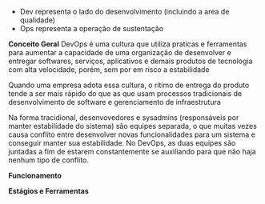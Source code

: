 
- Dev
	representa o lado do desenvolvimento (incluindo a area de qualidade)
- Ops
	representa a operação de sustentação

**Conceito Geral**
DevOps é uma cultura que utiliza praticas e ferramentas para aumentar a capacidade de uma organização de desenvolver e entregar softwares, serviços, aplicativos e demais produtos de tecnologia com alta velocidade, porém, sem por em risco a estabilidade

Quando uma empresa adota essa cultura, o ritimo de entrega do produto tende a ser mais rápido do que as que usam processos tradicionais de desenvolvimento de software e gerenciamento de infraestrutura

Na forma tracidional, desenvovedores e sysadmins (responsáveis por manter estabilidade do sistema) são equipes separada, o que muitas vezes causa conflito entre desenvolver novas funcionalidades para um sistema e conseguir manter sua estabilidade. No DevOps, as duas equipes são juntadas a fim de estarem constantemente se auxiliando para que não haja nenhum tipo de conflito.

**Funcionamento**


**Estágios e Ferramentas**

